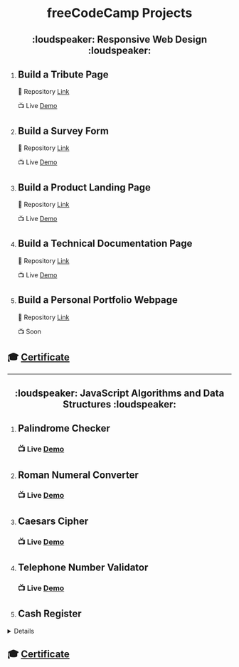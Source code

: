 <h1 align="center">freeCodeCamp Projects</h1>

<h2 align= "center">:loudspeaker: Responsive Web Design :loudspeaker:</h2>

1. ## Build a Tribute Page
     :link: Repository [Link](https://github.com/VanshSh/Tribute-Page-FreeCodeCamp)
    
     :tv:   Live [Demo](https://codepen.io/vanshsh/full/bGqLgzM) 

1. ## Build a Survey Form
     :link: Repository [Link](https://github.com/VanshSh/Survey-Form-FreeCodeCamp)
    
     :tv:   Live [Demo](https://codepen.io/vanshsh/full/GRWdjXy)

1. ## Build a Product Landing Page
     :link: Repository [Link](https://github.com/VanshSh/Landing-Page-FreeCodeCamp)
    
     :tv:   Live [Demo](https://codepen.io/vanshsh/full/bGqLgzM)

1. ## Build a Technical Documentation Page
     :link: Repository [Link](https://github.com/VanshSh/HTML-Form-Documentation-FreeCodeCamp)
    
     :tv:   Live [Demo](https://codepen.io/vanshsh/full/MWpRKWP) 

1. ## Build a Personal Portfolio Webpage
     :link: Repository [Link](https://github.com/VanshSh/Portfolio-FreeCodeCamp)
    
     :tv:   Soon 


## :mortar_board: [Certificate](https://www.freecodecamp.org/certification/vanshsharma2701/responsive-web-design)

***

<h2 align= "center">:loudspeaker: JavaScript Algorithms and Data Structures :loudspeaker:</h2>

1. ## Palindrome Checker 

     ### :tv:  Live [Demo](https://codepen.io/vanshsh/full/xxrpZaR) 


1. ## Roman Numeral Converter

     ### :tv:  Live [Demo](https://codepen.io/vanshsh/full/mdwXVzB) 



1. ## Caesars Cipher

     ### :tv:  Live [Demo](https://codepen.io/vanshsh/full/abwYobd) 


1. ## Telephone Number Validator

     ### :tv:  Live [Demo](https://codepen.io/vanshsh/full/JjJLOQw) 


1. ## Cash Register

<details>


    ```

     const checkCashRegister = (price, cash, cid) => {
     
     const UNIT_AMOUNT = {
    "PENNY": .01,
    "NICKEL": .05,
    "DIME": .10,
    "QUARTER": .25,
    "ONE": 1.00,
    "FIVE": 5.00,
    "TEN": 10.00,
    "TWENTY": 20.00,
    "ONE HUNDRED": 100.00
     }
     let totalCID = 0;
     for (let element of cid) {
     totalCID += element[1];
     }
     totalCID = totalCID.toFixed(2);
     let changeToGive = cash - price;
     const changeArray = [];
     if (changeToGive > totalCID) {
      return { status: "INSUFFICIENT_FUNDS", change: changeArray };
     } else if (changeToGive.toFixed(2) === totalCID) {
     return { status: "CLOSED", change: cid };
     }   else {
     cid = cid.reverse();
     for (let elem of cid) {
      let temp = [elem[0], 0];
      while (changeToGive >= UNIT_AMOUNT[elem[0]] && elem[1] > 0) {
        temp[1] += UNIT_AMOUNT[elem[0]];
        elem[1] -= UNIT_AMOUNT[elem[0]];
        changeToGive -= UNIT_AMOUNT[elem[0]];
        changeToGive = changeToGive.toFixed(2);
      }
      if (temp[1] > 0) {
        changeArray.push(temp);
      }
    }
       }
    if (changeToGive > 0) {
    return { status: "INSUFFICIENT_FUNDS", change: [] };
     }
     return { status: "OPEN", change: changeArray};
     }

    ```

</details>

## :mortar_board: [Certificate](https://www.freecodecamp.org/certification/vanshsharma2701/javascript-algorithms-and-data-structures)
